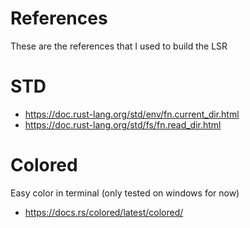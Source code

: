 # References

These are the references that I used to build the LSR

# STD

- https://doc.rust-lang.org/std/env/fn.current_dir.html
- https://doc.rust-lang.org/std/fs/fn.read_dir.html

# Colored

Easy color in terminal (only tested on windows for now)

- https://docs.rs/colored/latest/colored/